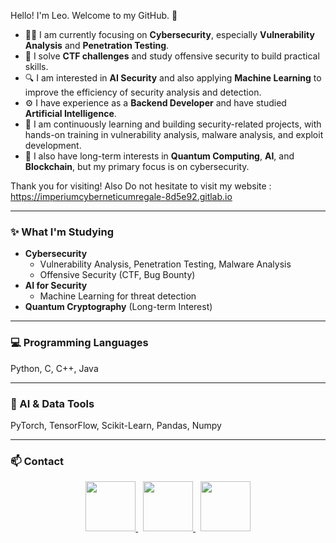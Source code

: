 Hello! I'm Leo. Welcome to my GitHub. 🚀

- 👨‍💻 I am currently focusing on **Cybersecurity**, especially **Vulnerability Analysis** and **Penetration Testing**.  
- 🎯 I solve **CTF challenges** and study offensive security to build practical skills.  
- 🔍 I am interested in **AI Security** and also applying **Machine Learning** to improve the efficiency of security analysis and detection.  
- ⚙️ I have experience as a **Backend Developer** and have studied **Artificial Intelligence**.  
- 🌱 I am continuously learning and building security-related projects, with hands-on training in vulnerability analysis, malware analysis, and exploit development.  
- 🚀 I also have long-term interests in **Quantum Computing**, **AI**, and **Blockchain**, but my primary focus is on cybersecurity.  

Thank you for visiting!
Also Do not hesitate to visit my website : https://imperiumcyberneticumregale-8d5e92.gitlab.io

---

### ✨ What I'm Studying
- **Cybersecurity**
  - Vulnerability Analysis, Penetration Testing, Malware Analysis
  - Offensive Security (CTF, Bug Bounty)
- **AI for Security**
  - Machine Learning for threat detection
- **Quantum Cryptography** (Long-term Interest)

---

### 💻 Programming Languages  
Python, C, C++, Java

---

### 🧰 AI & Data Tools  
PyTorch, TensorFlow, Scikit-Learn, Pandas, Numpy

---

### 📫 Contact
<div align="center">
  <a href="https://imperialtechnic.notion.site/Kaiserliche-Hofburg-865c7d277acc4ac5bed9e187575d3c02?pvs=74" title="Notion">
    <img src="https://img.shields.io/badge/Notion-F3F3F3.svg?style=for-the-badge&logo=notion&logoColor=black" width="80" height="80"/>
  </a>&nbsp;
  <a href="https://www.linkedin.com/in/seminleekorea" title="LinkedIn">
    <img src="http://img.shields.io/badge/-LinkedIn-0072b1?style=flat&logo=linkedin" width="80" height="80"/>
  </a>&nbsp;
  <a href="https://substack.com/@leolee3" title="Substack">
    <img src="https://i.postimg.cc/wjmvRPxJ/substack.png" width="80" height="80"/>
  </a>
</div>
